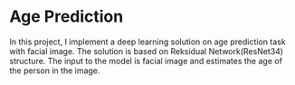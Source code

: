 # Age Prediction
In this project, I implement a deep learning solution on age prediction task with facial image. The solution is based on Reksidual Network(ResNet34) structure. The input to the model is facial image and estimates the age of the person in the image.

